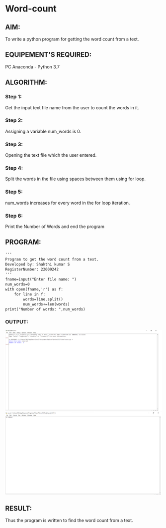 # Word-count
## AIM:
To write a python program for getting the word count from a text.

## EQUIPEMENT'S REQUIRED: 
PC
Anaconda - Python 3.7

## ALGORITHM: 
### Step 1:
Get the input text file name from the user to count the words in it.

### Step 2: 
 Assigning a variable num_words is 0. 
 
### Step 3: 
Opening the text file which the user entered.

### Step 4:  
Split the words in the file using spaces between them using for loop.

### Step 5: 
num_words increases for every word in the for loop iteration.

### Step 6: 
Print the Number of Words and end the program

## PROGRAM:
```
''' 
Program to get the word count from a text.
Developed by: Shakthi kumar S
RegisterNumber: 22009242
'''
fname=input("Enter file name: ")
num_words=0
with open(fname,'r') as f:
    for line in f:
        words=line.split()
        num_words+=len(words)
print("Number of words: ",num_words)
```

### OUTPUT:
![](word1.png)
![](word2.png)
## RESULT:
Thus the program is written to find the word count from a text.
